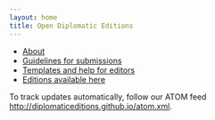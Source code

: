 ```yaml
---
layout: home
title: Open Diplomatic Editions
---
```


- [About](about) 
- [Guidelines for submissions](guidelines)
- [Templates and help for editors](templates)
- [Editions available here](editions)

To track updates automatically, follow our ATOM feed <http://diplomaticeditions.github.io/atom.xml>.